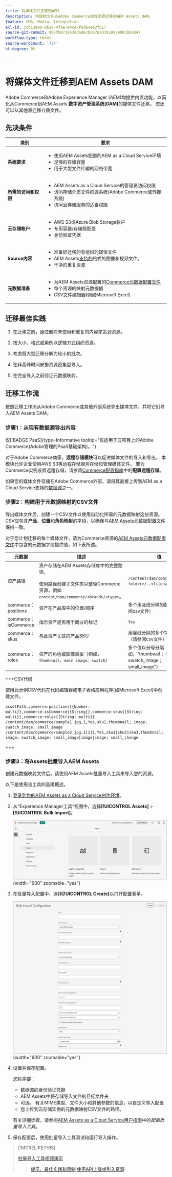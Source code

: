 ```yaml
---
title: 将媒体文件迁移到AEM
description: 将媒体文件从Adobe Commerce或外部源迁移到AEM Assets DAM。
feature: CMS, Media, Integration
exl-id: ccb13e90-8b18-4f1e-94ce-f0dacea2f617
source-git-commit: 995fb071953ddad6cb2076207910679905bb0347
workflow-type: tm+mt
source-wordcount: '734'
ht-degree: 0%

---
```


# 将媒体文件迁移到AEM Assets DAM

Adobe Commerce和Adobe Experience Manager (AEM)均提供内置功能，以简化从Commerce到AEM Assets **数字资产管理系统(DAM)**&#x200B;的媒体文件迁移。 您还可以从其他源迁移介质文件。

## 先决条件

| 类别 | 要求 |
|----------|-------------|
| **系统要求** | <ul><li>使用AEM Assets配置的AEM as a Cloud Service环境</li><li>足够的存储容量</li><li>用于大型文件传输的网络带宽</li></ul> |
| **所需的访问和权限** | <ul><li>AEM Assets as a Cloud Service的管理员访问权限</li><li>访问存储介质文件的源系统(Adobe Commerce或外部系统)</li><li>访问云存储服务的适当权限</li></ul> |
| **云存储帐户** | <ul><li>AWS S3或Azure Blob Storage帐户</li><li>专用容器/存储段配置</li><li>身份验证凭据</li></ul> |
| **Source内容** | <ul><li>准备好迁移的有组织的媒体文件</li><li>AEM Assets<a href="https://experienceleague.adobe.com/en/docs/experience-manager-cloud-service/content/assets/file-format-support#image-formats">支持的</a>格式的图像和视频文件。</li><li>干净的重复资源</li></li> |
| **元数据准备** | <ul><li>为AEM Assets资源配置的<a href="https://experienceleague.adobe.com/en/docs/commerce-admin/content-design/aem-asset-management/getting-started/aem-assets-configure-aem">Commerce元数据配置文件</a></li><li>每个资源的映射元数据值</li><li>CSV文件编辑器(例如Microsoft Excel)</li></ul> |

## 迁移最佳实践

1. 在迁移之前，通过删除未使用和重复的内容来策划资源。

1. 按大小、格式或用例以逻辑方式组织资源。

1. 考虑将大型迁移分解为较小的批次。

1. 在非高峰时间安排资源密集型导入。

1. 在完全导入之前验证元数据映射。

## 迁移工作流

按照迁移工作流从Adobe Commerce或其他外部系统导出媒体文件，并将它们导入AEM Assets DAM。

### 步骤1：从现有数据源导出内容

仅[!BADGE PaaS]{type=Informative tooltip="仅适用于云项目上的Adobe Commerce(Adobe管理的PaaS基础架构)。"}

对于Adobe Commerce商家，**远程存储模块**&#x200B;可以促进媒体文件的导入和导出。 本模块允许企业使用AWS S3等远程存储服务存储和管理媒体文件。 要为Commerce实例设置远程存储，请参阅[Commerce配置指南](https://experienceleague.adobe.com/en/docs/commerce-operations/configuration-guide/storage/remote-storage/remote-storage-aws-s3)中的&#x200B;**配置远程存储**。

如果您的媒体文件存储在Adobe Commerce外部，请将其直接上传到AEM as a Cloud Service支持的[数据源](https://experienceleague.adobe.com/en/docs/experience-manager-cloud-service/content/assets/assets-view/bulk-import-assets-view#prerequisites)之一。

### 步骤2：构建用于元数据映射的CSV文件

导出媒体文件后，创建一个CSV文件以使用自动化所需的元数据映射这些资源。 CSV应包含&#x200B;**产品**、**位置**&#x200B;和&#x200B;**角色映射**&#x200B;的字段，以确保与[AEM Assets元数据配置文件](configure-aem.md#configure-a-metadata-profile)保持一致。

对于您计划迁移的每个媒体文件，请为Commerce资源的[AEM Assets元数据配置文件](configure-aem.md)中包含的元数据字段提供值，如下表所述。

| 元数据 | 描述 | 值 |
|-------|-------------|--------|
| 资产路径 | 资产存储在AEM Assets存储库中的完整路径。<br><br>使用路径创建子文件夹以整理Commerce资源，例如`content/dam/commerce/<brand>/<type>`。 | `/content/dam/commerce/<sub-folder>/..<filename>` |
| commerce：positions | 资产在产品库中的位置/顺序 | 多个用竖线分隔的数值（请参阅csv文件） |
| commerce：isCommerce | 指示资产是否用于商业的标记 | `Yes` |
| commerce：skus | 与此资产关联的产品SKU | 用竖线分隔的多个字符串值（请参阅csv文件） |
| commerce：roles | 资产的角色或图像类型（例如，`thumbnail`、`main image`、`swatch`） | 多个值以分号分隔（例如，“thumbnail； image； swatch_image； small_image”） |

+++CSV代码

使用此示例CSV代码在代码编辑器或电子表格应用程序(如Microsoft Excel)中创建文件。

```csv
assetPath,commerce:positions{{Number: multi}},commerce:isCommerce{{String}},commerce:skus{{String: multi}},commerce:roles{{String: multi}}
/content/dam/commerce/sample1.jpg,1,Yes,sku1,thumbnail; image; swatch_image; small_image
/content/dam/commerce/sample2.jpg,1|1|1,Yes,sku1|sku2|sku3,thumbnail; image; swatch_image; small_image|image|image; small_change
```

+++

### 步骤3：将Assets批量导入AEM Assets

创建元数据映射文件后，请使用AEM Assets批量导入工具来导入您的资源。

以下是使用该工具的高级概述。

1. [登录到您的AEM Assets as a Cloud Service创作环境](https://experienceleague.adobe.com/en/docs/experience-manager-cloud-service/content/onboarding/journey/aem-users#login-aem)。

1. 从“Experience Manager工具”视图中，选择&#x200B;**[!UICONTROL Assets]** > **[!UICONTROL Bulk Import]**。

   ![AEM Assets创作](../assets/aem-assets-bulk-import-selection.png){width="600" zoomable="yes"}

1. 在批量导入配置中，选择&#x200B;**[!UICONTROL Create]**&#x200B;以打开配置表单。

   ![AEM Assets创作](../assets/aem-assets-bulk-import-configuration.png){width="600" zoomable="yes"}

1. 设置并保存配置。

   您将需要：

   * 数据源的身份验证凭据
   * AEM Assets中将存储导入文件的目标文件夹
   * 可选。 有关MIME类型、文件大小和其他参数的信息，以自定义导入配置
   * 您上传到云存储实例的元数据映射CSV文件的路径。

   有关详细步骤，请参阅[AEM Assets as a Cloud Service用户指南](https://experienceleague.adobe.com/en/docs/experience-manager-cloud-service/content/assets/manage/add-assets#configure-bulk-ingestor-tool)中的&#x200B;*配置批量导入工具*。

1. 保存配置后，使用批量导入工具测试和运行导入操作。

>[!MORELIKETHIS]
>
> [批量导入工具视频演示](https://experienceleague.adobe.com/en/docs/experience-manager-cloud-service/content/assets/manage/add-assets#asset-bulk-ingestor)
> > [提示、最佳实践和限制](https://experienceleague.adobe.com/en/docs/experience-manager-cloud-service/content/assets/manage/add-assets#tips-limitations)
> > [使用API上载或引入资源](https://experienceleague.adobe.com/en/docs/experience-manager-cloud-service/content/assets/admin/developer-reference-material-apis#asset-upload)
